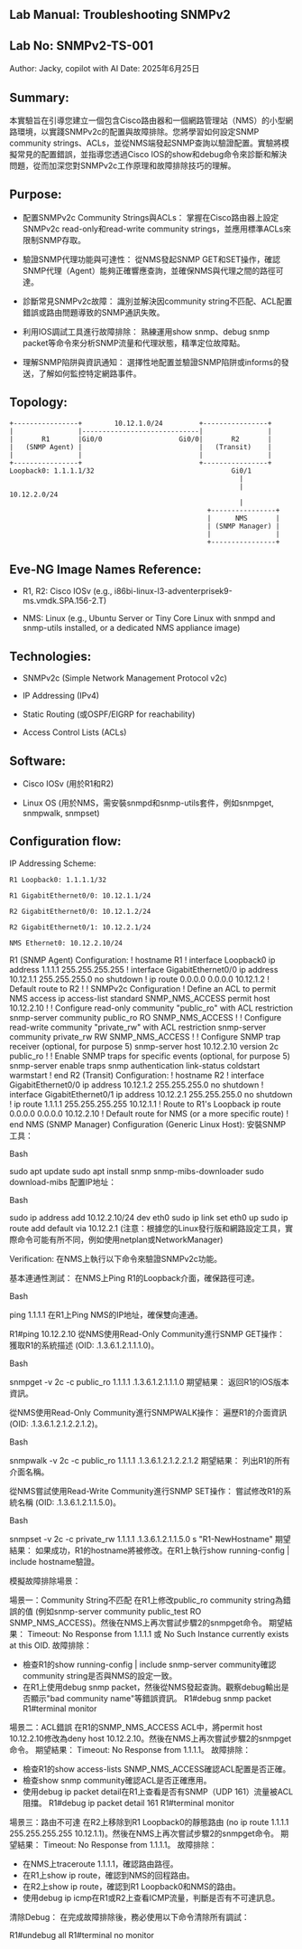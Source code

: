 ## Lab Manual: Troubleshooting SNMPv2
## Lab No: SNMPv2-TS-001
Author: Jacky, copilot with AI
Date: 2025年6月25日
## Summary:
本實驗旨在引導您建立一個包含Cisco路由器和一個網路管理站（NMS）的小型網路環境，以實踐SNMPv2c的配置與故障排除。您將學習如何設定SNMP community strings、ACLs，並從NMS端發起SNMP查詢以驗證配置。實驗將模擬常見的配置錯誤，並指導您透過Cisco IOS的show和debug命令來診斷和解決問題，從而加深您對SNMPv2c工作原理和故障排除技巧的理解。

## Purpose:
- 配置SNMPv2c Community Strings與ACLs： 掌握在Cisco路由器上設定SNMPv2c read-only和read-write community strings，並應用標準ACLs來限制SNMP存取。

- 驗證SNMP代理功能與可達性： 從NMS發起SNMP GET和SET操作，確認SNMP代理（Agent）能夠正確響應查詢，並確保NMS與代理之間的路徑可達。

- 診斷常見SNMPv2c故障： 識別並解決因community string不匹配、ACL配置錯誤或路由問題導致的SNMP通訊失敗。

- 利用IOS調試工具進行故障排除： 熟練運用show snmp、debug snmp packet等命令來分析SNMP流量和代理狀態，精準定位故障點。

- 理解SNMP陷阱與資訊通知： 選擇性地配置並驗證SNMP陷阱或informs的發送，了解如何監控特定網路事件。

## Topology:
```
+----------------+        10.12.1.0/24         +----------------+
|                |-----------------------------|                |
|       R1       |Gi0/0                   Gi0/0|       R2       |
|   (SNMP Agent) |                             |   (Transit)    |
|                |                             |                |
+----------------+                             +----------------+
Loopback0: 1.1.1.1/32                                  Gi0/1
                                                         |
                                                         | 10.12.2.0/24
                                                         |
                                                 +----------------+
                                                 |      NMS       |
                                                 | (SNMP Manager) |
                                                 |                |
                                                 +----------------+
```
## Eve-NG Image Names Reference:

- R1, R2: Cisco IOSv (e.g., i86bi-linux-l3-adventerprisek9-ms.vmdk.SPA.156-2.T)

- NMS: Linux (e.g., Ubuntu Server or Tiny Core Linux with snmpd and snmp-utils installed, or a dedicated NMS appliance image)

## Technologies:
- SNMPv2c (Simple Network Management Protocol v2c)

- IP Addressing (IPv4)

- Static Routing (或OSPF/EIGRP for reachability)

- Access Control Lists (ACLs)

## Software:
- Cisco IOSv (用於R1和R2)

- Linux OS (用於NMS，需安裝snmpd和snmp-utils套件，例如snmpget, snmpwalk, snmpset)

## Configuration flow:
IP Addressing Scheme:
```
R1 Loopback0: 1.1.1.1/32

R1 GigabitEthernet0/0: 10.12.1.1/24

R2 GigabitEthernet0/0: 10.12.1.2/24

R2 GigabitEthernet0/1: 10.12.2.1/24

NMS Ethernet0: 10.12.2.10/24
```

R1 (SNMP Agent) Configuration:
!
hostname R1
!
interface Loopback0
 ip address 1.1.1.1 255.255.255.255
!
interface GigabitEthernet0/0
 ip address 10.12.1.1 255.255.255.0
 no shutdown
!
ip route 0.0.0.0 0.0.0.0 10.12.1.2 ! Default route to R2
!
! SNMPv2c Configuration
! Define an ACL to permit NMS access
ip access-list standard SNMP_NMS_ACCESS
 permit host 10.12.2.10
!
! Configure read-only community "public_ro" with ACL restriction
snmp-server community public_ro RO SNMP_NMS_ACCESS
!
! Configure read-write community "private_rw" with ACL restriction
snmp-server community private_rw RW SNMP_NMS_ACCESS
!
! Configure SNMP trap receiver (optional, for purpose 5)
snmp-server host 10.12.2.10 version 2c public_ro
!
! Enable SNMP traps for specific events (optional, for purpose 5)
snmp-server enable traps snmp authentication link-status coldstart warmstart
!
end
R2 (Transit) Configuration:
!
hostname R2
!
interface GigabitEthernet0/0
 ip address 10.12.1.2 255.255.255.0
 no shutdown
!
interface GigabitEthernet0/1
 ip address 10.12.2.1 255.255.255.0
 no shutdown
!
ip route 1.1.1.1 255.255.255.255 10.12.1.1 ! Route to R1's Loopback
ip route 0.0.0.0 0.0.0.0 10.12.2.10 ! Default route for NMS (or a more specific route)
!
end
NMS (SNMP Manager) Configuration (Generic Linux Host):
安裝SNMP工具：

Bash

sudo apt update
sudo apt install snmp snmp-mibs-downloader
sudo download-mibs
配置IP地址：

Bash

sudo ip address add 10.12.2.10/24 dev eth0
sudo ip link set eth0 up
sudo ip route add default via 10.12.2.1
(注意：根據您的Linux發行版和網路設定工具，實際命令可能有所不同，例如使用netplan或NetworkManager)

Verification:
在NMS上執行以下命令來驗證SNMPv2c功能。

基本連通性測試：
在NMS上Ping R1的Loopback介面，確保路徑可達。

Bash

ping 1.1.1.1
在R1上Ping NMS的IP地址，確保雙向連通。

R1#ping 10.12.2.10
從NMS使用Read-Only Community進行SNMP GET操作：
獲取R1的系統描述 (OID: .1.3.6.1.2.1.1.1.0)。

Bash

snmpget -v 2c -c public_ro 1.1.1.1 .1.3.6.1.2.1.1.1.0
期望結果： 返回R1的IOS版本資訊。

從NMS使用Read-Only Community進行SNMPWALK操作：
遍歷R1的介面資訊 (OID: .1.3.6.1.2.1.2.2.1.2)。

Bash

snmpwalk -v 2c -c public_ro 1.1.1.1 .1.3.6.1.2.1.2.2.1.2
期望結果： 列出R1的所有介面名稱。

從NMS嘗試使用Read-Write Community進行SNMP SET操作：
嘗試修改R1的系統名稱 (OID: .1.3.6.1.2.1.1.5.0)。

Bash

snmpset -v 2c -c private_rw 1.1.1.1 .1.3.6.1.2.1.1.5.0 s "R1-NewHostname"
期望結果： 如果成功，R1的hostname將被修改。在R1上執行show running-config | include hostname驗證。

模擬故障排除場景：

場景一：Community String不匹配
在R1上修改public_ro community string為錯誤的值 (例如snmp-server community public_test RO SNMP_NMS_ACCESS)。然後在NMS上再次嘗試步驟2的snmpget命令。
期望結果： Timeout: No Response from 1.1.1.1 或 No Such Instance currently exists at this OID.
故障排除：
* 檢查R1的show running-config | include snmp-server community確認community string是否與NMS的設定一致。
* 在R1上使用debug snmp packet，然後從NMS發起查詢。觀察debug輸出是否顯示"bad community name"等錯誤資訊。
R1#debug snmp packet R1#terminal monitor

場景二：ACL錯誤
在R1的SNMP_NMS_ACCESS ACL中，將permit host 10.12.2.10修改為deny host 10.12.2.10。然後在NMS上再次嘗試步驟2的snmpget命令。
期望結果： Timeout: No Response from 1.1.1.1。
故障排除：
* 檢查R1的show access-lists SNMP_NMS_ACCESS確認ACL配置是否正確。
* 檢查show snmp community確認ACL是否正確應用。
* 使用debug ip packet detail在R1上查看是否有SNMP（UDP 161）流量被ACL阻擋。
R1#debug ip packet detail 161 R1#terminal monitor

場景三：路由不可達
在R2上移除到R1 Loopback0的靜態路由 (no ip route 1.1.1.1 255.255.255.255 10.12.1.1)。然後在NMS上再次嘗試步驟2的snmpget命令。
期望結果： Timeout: No Response from 1.1.1.1。
故障排除：
* 在NMS上traceroute 1.1.1.1，確認路由路徑。
* 在R1上show ip route，確認到NMS的回程路由。
* 在R2上show ip route，確認到R1 Loopback0和NMS的路由。
* 使用debug ip icmp在R1或R2上查看ICMP流量，判斷是否有不可達訊息。

清除Debug：
在完成故障排除後，務必使用以下命令清除所有調試：

R1#undebug all
R1#terminal no monitor
